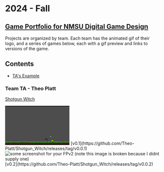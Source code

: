 # 2024 - Fall

## [Game Portfolio for NMSU Digital Game Design](/../index.md)

Projects are organized by team. Each team has the animated gif of their logo, and a series of games below, each with a gif preview and links to versions of the game.

## Contents

- [TA's Example](#Team-TA---Theo-Platt)


### Team TA - Theo Platt
[Shotgun Witch](./TAs_example/FPv1/shotgun_witch_FP1.html) 

<img src="./TAs_example/images/FPv1.gif" alt="Player Character being melted by a green slime monster!" height="128"/>
[v0.1](https://github.com/Theo-Platt/Shotgun_Witch/releases/tag/v0.0.1) 

<img src="./TAs_example/images/FPv2.gif" alt="some screenshot for your FPv2 (note this image is broken because I didnt supply one)" width="128"/>
[v0.2](https://github.com/Theo-Platt/Shotgun_Witch/releases/tag/v0.0.2)
